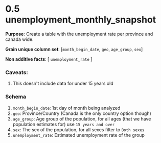 # 0.5 unemployment_monthly_snapshot

**Purpose**: Create a table with the unemployment rate per province and canada wide.

**Grain unique column set**: [`month_begin_date`, `geo`, `age_group`, `sex`]

**Non additive facts**: [ `unemployment_rate` ]

### Caveats:
1. This doesn't include data for under 15 years old

### Schema
1. `month_begin_date`: 1st day of month being analyzed
2. `geo`: Province/Country (Canada is the only country option though)
3. `age_group`: Age group of the population, for all ages (that we have population estimates for) use `15 years and over`
4. `sex`: The sex of the population, for all sexes filter to `Both sexes`
4. `unemployment_rate`: Estimated unemployment rate of the group